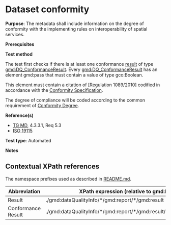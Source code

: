 # Dataset conformity

**Purpose**: The metadata shall include information on the degree of conformity with the implementing 
rules on interoperability of spatial services.

**Prerequisites**

**Test method**

The test first checks if there is at least one conformance [result](#result) of type [gmd:DQ_ConformanceResult](#ConformanceResult).
Every [gmd:DQ_ConformanceResult](#ConformanceResult) has an element gmd:pass that must contain a value of type gco:Boolean.

This element must contain a citation of [Regulation 1089/2010] codified in accordance with the [Conformity  Specification](http://inspire.ec.europa.eu/id/ats/metadata/2.0/common/conformity-specification).

The degree of compliance will be coded according to the common requirement of [Conformity  Degree](http://inspire.ec.europa.eu/id/ats/metadata/2.0/common/conformity-degree).

**Reference(s)**	 

* [TG MD](http://inspire.ec.europa.eu/id/ats/metadata/2.0/sds-invocable/README#ref_TG_MD), 4.3.3.1, Req 5.3
* [ISO 19115](http://inspire.ec.europa.eu/id/ats/metadata/2.0/sds-invocable/README#ref_ISO_19115)

**Test type**: Automated

**Notes**

## Contextual XPath references

The namespace prefixes used as described in [README.md](http://inspire.ec.europa.eu/id/ats/metadata/2.0/sds-invocable/README#namespaces).

Abbreviation                                   |  XPath expression (relative to gmd:MD_Metadata)
-----------------------------------------------| -------------------------------------------------------------------------
<a name="result"></a> Result   | ./gmd:dataQualityInfo/\*/gmd:report/\*/gmd:result
<a name="ConformanceResult"></a> Conformance Result   | ./gmd:dataQualityInfo/\*/gmd:report/\*/gmd:result/gmd:DQ_ConformanceResult

